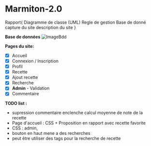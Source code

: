 # Marmiton-2.0

Rapport{
Diagramme de classe (UML)
Regle de gestion 
Base de donné 
capture du site 
description du site }



**Base de données**
![ImageBdd](https://raw.githubusercontent.com/Anatpqs/MarmitonDuPauvre/main/bdd/Bdd.png)

**Pages du site:**
- [x] Accueil
- [x] Connexion / Inscription
- [x] Profil
- [x] Recette
- [x] Ajout recette
- [x] Recherche
- [x] **Admin** - Validation
- [x] Commentaire

**TODO list :**
- supression commentaire enclenche calcul moyenne de note de la recette
- Page d'accueil : CSS + Proposition en rapport avec recette favorite
- CSS : admin, 
- bouton en haut mene a des recherches
- peut être utiliser des tags pour la recherche de recette
